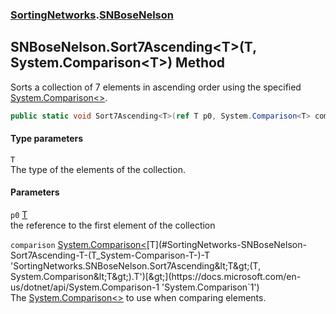 ### [SortingNetworks](./SortingNetworks.md 'SortingNetworks').[SNBoseNelson](./SortingNetworks-SNBoseNelson.md 'SortingNetworks.SNBoseNelson')
## SNBoseNelson.Sort7Ascending&lt;T&gt;(T, System.Comparison&lt;T&gt;) Method
Sorts a collection of 7 elements in ascending order using the specified [System.Comparison&lt;&gt;](https://docs.microsoft.com/en-us/dotnet/api/System.Comparison-1 'System.Comparison`1').  
```csharp
public static void Sort7Ascending<T>(ref T p0, System.Comparison<T> comparison);
```
#### Type parameters
<a name='SortingNetworks-SNBoseNelson-Sort7Ascending-T-(T_System-Comparison-T-)-T'></a>
`T`  
The type of the elements of the collection.  
  
#### Parameters
<a name='SortingNetworks-SNBoseNelson-Sort7Ascending-T-(T_System-Comparison-T-)-p0'></a>
`p0` [T](#SortingNetworks-SNBoseNelson-Sort7Ascending-T-(T_System-Comparison-T-)-T 'SortingNetworks.SNBoseNelson.Sort7Ascending&lt;T&gt;(T, System.Comparison&lt;T&gt;).T')  
the reference to the first element of the collection  
  
<a name='SortingNetworks-SNBoseNelson-Sort7Ascending-T-(T_System-Comparison-T-)-comparison'></a>
`comparison` [System.Comparison&lt;](https://docs.microsoft.com/en-us/dotnet/api/System.Comparison-1 'System.Comparison`1')[T](#SortingNetworks-SNBoseNelson-Sort7Ascending-T-(T_System-Comparison-T-)-T 'SortingNetworks.SNBoseNelson.Sort7Ascending&lt;T&gt;(T, System.Comparison&lt;T&gt;).T')[&gt;](https://docs.microsoft.com/en-us/dotnet/api/System.Comparison-1 'System.Comparison`1')  
The [System.Comparison&lt;&gt;](https://docs.microsoft.com/en-us/dotnet/api/System.Comparison-1 'System.Comparison`1') to use when comparing elements.  
  
